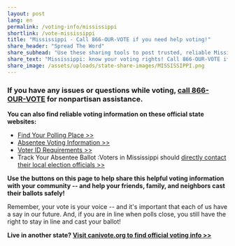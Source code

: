 ```yaml
---
layout: post
lang: en
permalink: /voting-info/mississippi
shortlink: /vote-mississippi
title: "Mississippi - Call 866-OUR-VOTE if you need help voting!"
share_header: "Spread The Word"
share_subhead: "Use these sharing tools to post trusted, reliable Mississippi voting information!"
share_text: "Mississippi: know your voting rights! Call 866-OUR-VOTE if you need help voting, or use these official resources."
share_image: /assets/uploads/state-share-images/MISSISSIPPI.png
---
```

### **If you have any issues or questions while voting, [call 866-OUR-VOTE](tel:8666878683) for nonpartisan assistance.**

**You can also find reliable voting information on these official state websites:**

* [Find Your Polling Place >>](http://www.sos.ms.gov/PollingPlace/Pages/default.aspx)
* [Absentee Voting Information >>](https://www.sos.ms.gov/Content/documents/Elections/VoterInformationGuide.pdf)
* [Voter ID Requirements >>](http://msvoterid.ms.gov/)
* Track Your Absentee Ballot :Voters in Mississippi should [directly contact their local election officials >>](https://www.sos.ms.gov/Elections-Voting/Pages/County-Election-Info.aspx)

**Use the buttons on this page to help share this helpful voting information with your community -- and help your friends, family, and neighbors cast their ballots safely!**

Remember, your vote is your voice -- and it's important that each of us have a say in our future. And, if you are in line when polls close, you still have the right to stay in line and cast your ballot!

**Live in another state? [Visit canivote.org to find official voting info >>](https://canivote.org)**